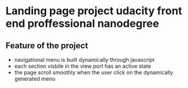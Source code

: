 # Landing page project udacity front end proffessional nanodegree 

## Feature of the project
   - navigational menu is built dynamically through javascript 
   - each section visbile in the view port has an active state 
   - the page scroll smoothly when the user click on the dynamically generated menu
